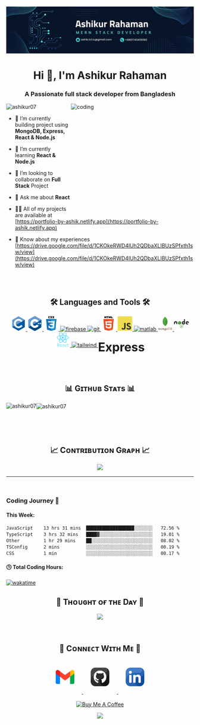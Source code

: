 ![logo](https://github.com/Ashikur07/Ashikur07/blob/main/github_new_banner.jpg)

<h1 align="center">Hi 👋, I'm Ashikur Rahaman</h1>
<h3 align="center">A Passionate full stack developer from Bangladesh</h3>

<img align="right" alt="coding" width="330" height="300" src="https://media.licdn.com/dms/image/D5612AQGOmwfIE5mlWA/article-cover_image-shrink_720_1280/0/1674617947228?e=2147483647&v=beta&t=FTU_isQ6VYfV5D_ueFHPWvT8ZqgDeJG3yr8Mi8lpfk0">

<p align="left"> <img src="https://komarev.com/ghpvc/?username=ashikur07&label=Profile%20views&color=0e75b6&style=flat"
    alt="ashikur07" /> </p>

- 🔭 I’m currently building project using <b>MongoDB, Express, React & Node.js</b>

- 🌱 I’m currently learning <b>React & Node.js</b>

- 👯 I’m looking to collaborate on <b>Full Stack</b> Project

- 💬 Ask me about <b>React</b>

- 👨‍💻 All of my projects are available at </br>
[https://portfolio-by-ashik.netlify.app](https://portfolio-by-ashik.netlify.app)

- 📄 Know about my experiences
[https://drive.google.com/file/d/1CKOkeRWD4lUh2QDbaXLIBUzSPfxth1sw/view](https://drive.google.com/file/d/1CKOkeRWD4lUh2QDbaXLIBUzSPfxth1sw/view)

<br>
<br>

<h2 align="center">🛠 Languages and Tools 🛠</h2>
<p align="center">
  <a href="https://www.cprogramming.com/" target="_blank" rel="noreferrer">
    <img src="https://raw.githubusercontent.com/devicons/devicon/master/icons/c/c-original.svg" alt="c" width="40" height="40" />
  </a>
  <a href="https://www.w3schools.com/cpp/" target="_blank" rel="noreferrer">
    <img src="https://raw.githubusercontent.com/devicons/devicon/master/icons/cplusplus/cplusplus-original.svg" alt="cplusplus" width="40" height="40" />
  </a>
  <a href="https://www.w3schools.com/css/" target="_blank" rel="noreferrer">
    <img src="https://raw.githubusercontent.com/devicons/devicon/master/icons/css3/css3-original-wordmark.svg" alt="css3" width="40" height="40" />
  </a>
  <a href="https://firebase.google.com/" target="_blank" rel="noreferrer">
    <img src="https://www.vectorlogo.zone/logos/firebase/firebase-icon.svg" alt="firebase" width="40" height="40" />
  </a>
  <a href="https://git-scm.com/" target="_blank" rel="noreferrer">
    <img src="https://www.vectorlogo.zone/logos/git-scm/git-scm-icon.svg" alt="git" width="40" height="40" />
  </a>
  <a href="https://www.w3.org/html/" target="_blank" rel="noreferrer">
    <img src="https://raw.githubusercontent.com/devicons/devicon/master/icons/html5/html5-original-wordmark.svg" alt="html5" width="40" height="40" />
  </a>
  <a href="https://developer.mozilla.org/en-US/docs/Web/JavaScript" target="_blank" rel="noreferrer">
    <img src="https://raw.githubusercontent.com/devicons/devicon/master/icons/javascript/javascript-original.svg" alt="javascript" width="40" height="40" />
  </a>
  <a href="https://www.mathworks.com/" target="_blank" rel="noreferrer">
    <img src="https://upload.wikimedia.org/wikipedia/commons/2/21/Matlab_Logo.png" alt="matlab" width="40" height="40" />
  </a>
  <a href="https://www.mongodb.com/" target="_blank" rel="noreferrer">
    <img src="https://raw.githubusercontent.com/devicons/devicon/master/icons/mongodb/mongodb-original-wordmark.svg" alt="mongodb" width="40" height="40" />
  </a>
  <a href="https://nodejs.org" target="_blank" rel="noreferrer">
    <img src="https://raw.githubusercontent.com/devicons/devicon/master/icons/nodejs/nodejs-original-wordmark.svg" alt="nodejs" width="40" height="40" />
  </a>
  <a href="https://reactjs.org/" target="_blank" rel="noreferrer">
    <img src="https://raw.githubusercontent.com/devicons/devicon/master/icons/react/react-original-wordmark.svg" alt="react" width="40" height="40" />
  </a>
  <a href="https://tailwindcss.com/" target="_blank" rel="noreferrer">
    <img src="https://www.vectorlogo.zone/logos/tailwindcss/tailwindcss-icon.svg" alt="tailwind" width="40" height="40" />
  </a>
  <span style="display: inline-block; font-size: 32px; font-weight: bold; vertical-align: middle; margin-top: 8px;">Express</span>
</p>

<br>
<br>

<h2 align="center">📊 Gɪᴛʜᴜʙ Sᴛᴀᴛs 📊</h2>
<p><img align="left"
    src="https://github-readme-stats.vercel.app/api/top-langs?username=ashikur07&show_icons=true&locale=en&layout=compact&bg_color=0,000000,441350&title_color=c56a90&text_color=ffffff"
    alt="ashikur07" /></p>
    
<!--
<p>&nbsp;<img align="center"
    src="https://github-readme-stats.vercel.app/api?username=ashikur07&show_icons=true&locale=en&bg_color=000000&text_color=ffffff&icon_color=f97316&title_color=f97316&border_color=30363d" alt="ashikur07" /></p>
-->

<p><img align="center" src="https://github-readme-streak-stats.herokuapp.com/?user=ashikur07&background=0,000000,441350&fire=ffeb95&ring=ffeb95&sideNums=ffffff&sideLabels=ffffff&dates=c56a90&currStreakNum=ffffff" alt="ashikur07" /></p>


<br>
<br>

<!--
<!--Github stats Table
<h2 align="center">📊 Gɪᴛʜᴜʙ Sᴛᴀᴛs 📊</h2>

<table width="100%">
  <tr>
    <td width="50%">
      <h3 align="center"><strong>Gɪᴛʜᴜʙ Sᴛᴀᴛs</strong></h3>
      <p align="center">
        <a href="https://github.com/Ashikur07">
          <img align="center" src="https://github-readme-stats.vercel.app/api?username=Ashikur07&count_private=true&show_icons=true&theme=nightowl&bg_color=0,000000,441350&title_color=c56a90&text_color=ffffff&rank_icon=github&hide=prs,issues,contribs&show=reviews,prs_merged,prs_merged_percentage" alt="GitHub Stats" />
        </a>
      </p>
    </td>
    <td width="50%">
      <h3 align="center"><strong>Sᴛʀᴇᴀᴋ Sᴛᴀᴛs</strong></h3>
      <p align="center">
        <a href="https://github.com/Ashikur07">
          <img align="center" src="https://streak-stats.demolab.com?user=Ashikur07&theme=nightowl&background=0,000000,441350&fire=ffeb95&ring=ffeb95&sideNums=ffffff&sideLabels=ffffff&dates=c56a90&currStreakNum=ffffff" alt="Streak Stats" />
        </a>
      </p>
    </td>
  </tr>
  <tr>
    <td width="50%">
      <h3 align="center"><strong>Used Language</strong></h3>
      <p align="center">
        <a href="https://github.com/Ashikur07/Awesome-Dev-Portfolios">
          <img align="center" width="470" src="https://github-readme-stats.vercel.app/api/top-langs?username=ashikur07&show_icons=true&locale=en&layout=compact&bg_color=0,000000,441350&title_color=c56a90&text_color=ffffff" />
        </a>
      </p>
    </td>
    <td width="50%">
      <h3 align="center"><strong>Tᴏᴘ Cᴏɴᴛʀɪʙᴜᴛɪᴏɴs</strong></h3>
      <p align="center">
        <a href="https://github.com/Ashikur07">
          <img align="center" src="https://github-contributor-stats.vercel.app/api?username=Ashikur07&limit=3&theme=nightowl&show_owner=true&combine_all_yearly_contributions=false&bg_color=0,000000,441350&title_color=c56a90&text_color=ffffff" alt="Top Repo" />
        </a>
      </p>
    </td>
  </tr>
</table>

-->


<br>
<!--Contribution Graph-->
<h2 align="center">📈 Cᴏɴᴛʀɪʙᴜᴛɪᴏɴ Gʀᴀᴘʜ 📈</h2>
<div align="center">
    <img src="https://github-readme-activity-graph.vercel.app/graph?username=Ashikur07&bg_color=220a28&&color=ffffff&line=c56a90&point=ffeb95&area=false&hide_border=false" border-radius="15">
</div>

---

<br>

### Coding Journey 🚀
#### This Week:
<!--START_SECTION:waka-->

```txt
JavaScript    13 hrs 31 mins  ██████████████████░░░░░░░   72.56 %
TypeScript    3 hrs 32 mins   ████▓░░░░░░░░░░░░░░░░░░░░   19.01 %
Other         1 hr 29 mins    ██░░░░░░░░░░░░░░░░░░░░░░░   08.02 %
TSConfig      2 mins          ░░░░░░░░░░░░░░░░░░░░░░░░░   00.19 %
CSS           1 min           ░░░░░░░░░░░░░░░░░░░░░░░░░   00.17 %
```

<!--END_SECTION:waka-->

#### 🕒 Total Coding Hours: 
[![wakatime](https://wakatime.com/badge/user/b03ab237-9500-4c18-be53-393092ab2db5.svg)](https://wakatime.com/@Ashikur07)




<!--Dynamic Quote card updates everyday at 12 PM--> 
<h2 align="center">🌟 Tʜᴏᴜɢʜᴛ ᴏғ ᴛʜᴇ Dᴀʏ 🌟</h2>


<!--STARTS_HERE_QUOTE_CARD-->
<p align="center">
    <img src="https://readme-daily-quotes.vercel.app/api?author=Robert%20Browning&quote=My%20sun%20sets%20to%20rise%20again.&theme=dark&bg_color=220a28&author_color=ffeb95&accent_color=c56a90">
</p>
<!--ENDS_HERE_QUOTE_CARD-->


<br>


<!--Contact Section--> 
<h2 align="center">🤝 Cᴏɴɴᴇᴄᴛ Wɪᴛʜ Mᴇ 🤝 </h2>
<div align="center">
  
<a href="mailto:ashik.ict.iu@gmail.com" target="_blank">
<img src="./gmail.png" width=50 height=50 alt="ashik.ict.iu@gmail.com" style="margin: 20px;" />
</a>

<a href="https://github.com/Ashikur07" target="_blank">
<img src="./github.png" width=50 height=50 alt="Ashikur07" style="margin: 20px;" />
</a>

<a href="https://www.linkedin.com/in/ashik43" target="_blank">
<img src="./linkedin.png" width=50 height=50 alt="linkedin" style="margin: 20px;" />
</a>

</div>
<br/>



<!--Buy me a coffee-->
<div align="center">
<a href="#" target="_blank"><img src="https://cdn.buymeacoffee.com/buttons/v2/default-yellow.png" alt="Buy Me A Coffee" style="height: 40px !important;width: 200px !important;" ></a>
</div>


<!--Footer--> 
<p align="center">
  <img src="https://capsule-render.vercel.app/api?type=waving&color=gradient&height=65&section=footer"/>
</p>
